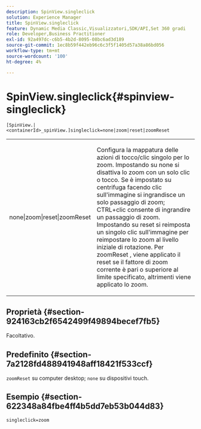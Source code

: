 ```yaml
---
description: SpinView.singleclick
solution: Experience Manager
title: SpinView.singleclick
feature: Dynamic Media Classic,Visualizzatori,SDK/API,Set 360 gradi
role: Developer,Business Practitioner
exl-id: 92a497dc-c6b5-4b2d-8095-08bc6ad3d189
source-git-commit: 1ec8b59f442eb96c6c3f5f1405d57a38a86bd056
workflow-type: tm+mt
source-wordcount: '100'
ht-degree: 4%

---
```


# SpinView.singleclick{#spinview-singleclick}

`[SpinView.|<containerId>_spinView.]singleclick=none|zoom|reset|zoomReset`

<table id="table_82C9252157DB41B5B98505855975D2F5"> 
 <tbody> 
  <tr> 
   <td colname="col1"> <p> <span class="codeph"> none|zoom|reset|zoomReset  </span> </p> </td> 
   <td colname="col2"> <p> Configura la mappatura delle azioni di tocco/clic singolo per lo zoom. Impostando su <span class="codeph"> none </span> si disattiva lo zoom con un solo clic o tocco. Se è impostato su <span class="codeph"> centrifuga </span> facendo clic sull'immagine si ingrandisce un solo passaggio di zoom; CTRL+clic consente di ingrandire un passaggio di zoom. Impostando su <span class="codeph"> reset </span> si reimposta un singolo clic sull'immagine per reimpostare lo zoom al livello iniziale di rotazione. Per <span class="codeph"> zoomReset </span>, viene applicato il reset se il fattore di zoom corrente è pari o superiore al limite specificato, altrimenti viene applicato lo zoom. </p> </td> 
  </tr> 
 </tbody> 
</table>

## Proprietà {#section-924163cb2f6542499f49894becef7fb5}

Facoltativo.

## Predefinito {#section-7a2128fd488941948aff18421f533ccf}

`zoomReset` su computer desktop;  `none` su dispositivi touch.

## Esempio {#section-622348a84fbe4ff4b5dd7eb53b044d83}

`singleclick=zoom`
